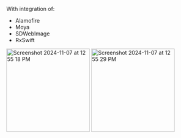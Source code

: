 With integration of:
- Alamofire
- Moya
- SDWebImage
- RxSwift

<img width="218" alt="Screenshot 2024-11-07 at 12 55 18 PM" src="https://github.com/user-attachments/assets/aa6cddf5-e5e5-475f-9d34-62409f7fd975">
<img width="218" alt="Screenshot 2024-11-07 at 12 55 29 PM" src="https://github.com/user-attachments/assets/7eafbc4f-2be0-42eb-807e-7e86249d7793">
